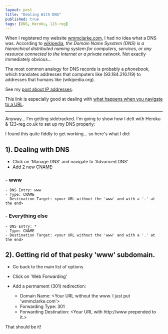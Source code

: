 ```yaml
---
layout: post
title: "Dealing With DNS"
published: true
tags: [DNS, Heroku, 123-reg]
---
```


When I registered my website [wmmclarke.com](http://wmmclarke.com), I had no idea what a DNS was. According to [wikipedia](http://en.wikipedia.org/wiki/Domain_Name_System), _the Domain Name Sysstem (DNS) is a hierarchical distributed naming system for computers, services, or any resource connected to the Internet or a private network_. Not exactly immediately obvious...

The most common analogy for DNS records is probably a _phonebook_, which translates  addresses that computers like (93.184.216.119) to addresses that humans like (wikipedia.org).

See my [post about IP addresses](/2014/09/02/a-quick-introduction-to-ip-addresses/).

This link is especially good at dealing with [what happens when you navigate to a URL](http://igoro.com/archive/what-really-happens-when-you-navigate-to-a-url/).

___

Anyway... I'm getting sidetracked. I'm going to show how I delt with Heroku & 123-reg.co.uk to set up my DNS properly:

I found this quite fiddly to get working... so here's what I did:

## 1). Dealing with DNS

- Click on 'Manage DNS' and navigate to 'Advanced DNS'
- Add 2 new [CNAME](http://en.wikipedia.org/wiki/CNAME_record): 

### - www

    - DNS Entry: www
    - Type: CNAME
    - Destination Target: <your URL without the 'www' and with a '.' at the end>

### - Everything else

    - DNS Entry: *
    - Type: CNAME
    - Destination Target: <your URL without the 'www' and with a '.' at the end>

## 2). Getting rid of that pesky 'www' subdomain.

- Go back to the main list of options
- Click on 'Web Forwarding'
- Add a permament (301) redirection:

    - Domain Name: <Your URL without the www. I just put 'wmmclarke.com'>
    - Forwarding Type: 301
    - Forwarding Destination: <Your URL with http://www prepended to it.>

That should be it!
